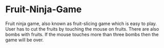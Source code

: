 # Fruit-Ninja-Game

Fruit ninja game, also known as fruit-slicing game which is easy to play. User has to cut the fruits by touching the mouse on fruits. There are also bombs with fruits. If the mouse touches more than three bombs then the game will be over.
